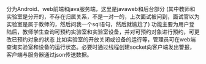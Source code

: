 分为Android、web前端和java服务端，这里是javaweb和后台部分
(其中教师和实验室是分开的，不存在归属关系，不是一对一的，上次面试被问到，面试官以为实验室是属于教师的，然后问我一个sql语句，然后就尴尬了)
功能主要为用户登陆后，教师学生查询可预约实验室和实验室设备，并对可预约对象进行预约，可更改已预约对象的状态
比如实验室的开放关闭或设备的运行等，管理员可在web端查询实验室和设备的运行状态。必要时通过线程创建socket向客户端发出警报，客户端与服务器通过json传送数据。
